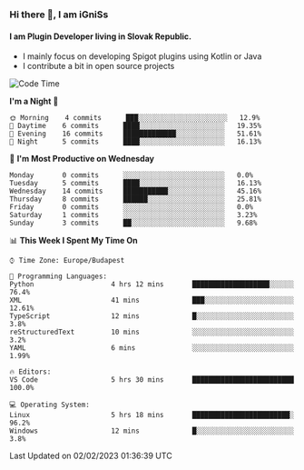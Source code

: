 ### Hi there 👋, I am iGniSs

#### I am Plugin Developer living in Slovak Republic.
- I mainly focus on developing Spigot plugins using Kotlin or Java
- I contribute a bit in open source projects

<!--START_SECTION:waka-->
![Code Time](http://img.shields.io/badge/Code%20Time-1%2C026%20hrs%2037%20mins-blue)

**I'm a Night 🦉** 

```text
🌞 Morning    4 commits      ███░░░░░░░░░░░░░░░░░░░░░░   12.9% 
🌆 Daytime    6 commits      ████░░░░░░░░░░░░░░░░░░░░░   19.35% 
🌃 Evening    16 commits     █████████████░░░░░░░░░░░░   51.61% 
🌙 Night      5 commits      ████░░░░░░░░░░░░░░░░░░░░░   16.13%

```
📅 **I'm Most Productive on Wednesday** 

```text
Monday       0 commits      ░░░░░░░░░░░░░░░░░░░░░░░░░   0.0% 
Tuesday      5 commits      ████░░░░░░░░░░░░░░░░░░░░░   16.13% 
Wednesday    14 commits     ███████████░░░░░░░░░░░░░░   45.16% 
Thursday     8 commits      ██████░░░░░░░░░░░░░░░░░░░   25.81% 
Friday       0 commits      ░░░░░░░░░░░░░░░░░░░░░░░░░   0.0% 
Saturday     1 commits      ░░░░░░░░░░░░░░░░░░░░░░░░░   3.23% 
Sunday       3 commits      ██░░░░░░░░░░░░░░░░░░░░░░░   9.68%

```


📊 **This Week I Spent My Time On** 

```text
⌚︎ Time Zone: Europe/Budapest

💬 Programming Languages: 
Python                   4 hrs 12 mins       ███████████████████░░░░░░   76.4% 
XML                      41 mins             ███░░░░░░░░░░░░░░░░░░░░░░   12.61% 
TypeScript               12 mins             █░░░░░░░░░░░░░░░░░░░░░░░░   3.8% 
reStructuredText         10 mins             ░░░░░░░░░░░░░░░░░░░░░░░░░   3.2% 
YAML                     6 mins              ░░░░░░░░░░░░░░░░░░░░░░░░░   1.99%

🔥 Editors: 
VS Code                  5 hrs 30 mins       █████████████████████████   100.0%

💻 Operating System: 
Linux                    5 hrs 18 mins       ████████████████████████░   96.2% 
Windows                  12 mins             █░░░░░░░░░░░░░░░░░░░░░░░░   3.8%

```


 Last Updated on 02/02/2023 01:36:39 UTC
<!--END_SECTION:waka-->